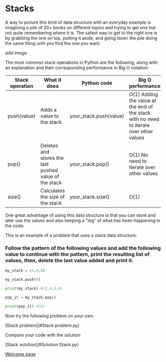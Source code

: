 # Stacks

A way to picture this kind of data structure with an everyday example is imagining
a pile of 20+ books on different topics and trying to get one but not quite remembering
where it is. The safest way to get to the right one is by grabbing the one on top, putting it aside, and going down
the pile doing the same thing until you find the one you want.

*add image*

The most common stack operations in Python are the following, along with an explanation and their corresponding performance in Big O notation:

Stack operation | What it does | Python code | Big O performance
-------- | -------- | -------- | --------
push(value) | Adds a value to the stack | your_stack.push(value) | O(1) Adding the value at the end of the stack with no need to iterate over other values
pop() | Deletes and stores the last pushed value of the stack | your_stack.pop() | O(1) No need to iterate over other values
size() | Calculates the size of the stack | your_stack.size() | O(1)

One great advantage of using this data structure is that you can store and later use the values and also keeping a "log" of what has been happening in the code.

This is an example of a problem that uses a stack data structure:

### Follow the pattern of the following values and add the following value to continue with the pattern, print the resulting list of values, then, delete the last value added and print it.

```python
my_stack = (2,4,6)

my_stack.push(8)

print(my_stack) #(2,4,6,8)

pop_it = my_stack.pop()

print(pop_it) #(8)
```

Now try the following problem on your own.

[Stack problem](#Stack problem.py)

Compare your code with the solution

[Stack solution](#Solution Stack.py)

[Welcome page](0-welcome.md)

